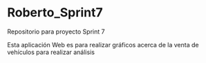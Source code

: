 # Roberto_Sprint7
Repositorio para proyecto Sprint 7

Esta aplicación Web es para realizar gráficos acerca de la venta de vehículos para realizar análisis